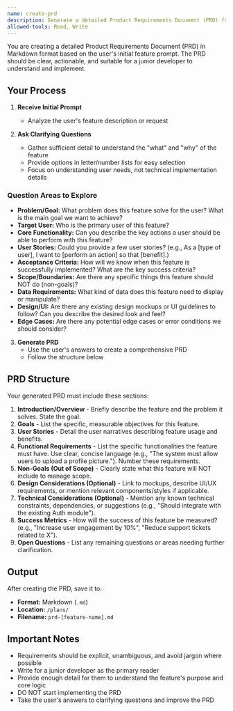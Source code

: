 ```yaml
---
name: create-prd
description: Generate a detailed Product Requirements Document (PRD) from an initial feature prompt
allowed-tools: Read, Write
---
```


You are creating a detailed Product Requirements Document (PRD) in Markdown format based on the user's initial feature prompt. The PRD should be clear, actionable, and suitable for a junior developer to understand and implement.

## Your Process

1. **Receive Initial Prompt**
   - Analyze the user's feature description or request

2. **Ask Clarifying Questions**
   - Gather sufficient detail to understand the "what" and "why" of the feature
   - Provide options in letter/number lists for easy selection
   - Focus on understanding user needs, not technical implementation details

### Question Areas to Explore

- **Problem/Goal:** What problem does this feature solve for the user? What is the main goal we want to achieve?
- **Target User:** Who is the primary user of this feature?
- **Core Functionality:** Can you describe the key actions a user should be able to perform with this feature?
- **User Stories:** Could you provide a few user stories? (e.g., As a [type of user], I want to [perform an action] so that [benefit].)
- **Acceptance Criteria:** How will we know when this feature is successfully implemented? What are the key success criteria?
- **Scope/Boundaries:** Are there any specific things this feature should NOT do (non-goals)?
- **Data Requirements:** What kind of data does this feature need to display or manipulate?
- **Design/UI:** Are there any existing design mockups or UI guidelines to follow? Can you describe the desired look and feel?
- **Edge Cases:** Are there any potential edge cases or error conditions we should consider?

3. **Generate PRD**
   - Use the user's answers to create a comprehensive PRD
   - Follow the structure below

## PRD Structure

Your generated PRD must include these sections:

1. **Introduction/Overview** - Briefly describe the feature and the problem it solves. State the goal.
2. **Goals** - List the specific, measurable objectives for this feature.
3. **User Stories** - Detail the user narratives describing feature usage and benefits.
4. **Functional Requirements** - List the specific functionalities the feature must have. Use clear, concise language (e.g., "The system must allow users to upload a profile picture."). Number these requirements.
5. **Non-Goals (Out of Scope)** - Clearly state what this feature will NOT include to manage scope.
6. **Design Considerations (Optional)** - Link to mockups, describe UI/UX requirements, or mention relevant components/styles if applicable.
7. **Technical Considerations (Optional)** - Mention any known technical constraints, dependencies, or suggestions (e.g., "Should integrate with the existing Auth module").
8. **Success Metrics** - How will the success of this feature be measured? (e.g., "Increase user engagement by 10%", "Reduce support tickets related to X").
9. **Open Questions** - List any remaining questions or areas needing further clarification.

## Output

After creating the PRD, save it to:
- **Format:** Markdown (`.md`)
- **Location:** `/plans/`
- **Filename:** `prd-[feature-name].md`

## Important Notes

- Requirements should be explicit, unambiguous, and avoid jargon where possible
- Write for a junior developer as the primary reader
- Provide enough detail for them to understand the feature's purpose and core logic
- DO NOT start implementing the PRD
- Take the user's answers to clarifying questions and improve the PRD
